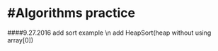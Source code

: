 #Algorithms practice
=====================

####9.27.2016
add sort example \n
add HeapSort(heap without using array[0])

